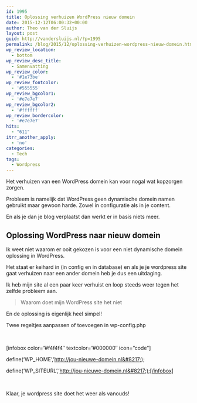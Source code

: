 ```yaml
---
id: 1995
title: Oplossing verhuizen WordPress nieuw domein
date: 2015-12-12T06:00:32+00:00
author: Theo van der Sluijs
layout: post
guid: http://vandersluijs.nl/?p=1995
permalink: /blog/2015/12/oplossing-verhuizen-wordpress-nieuw-domein.html
wp_review_location:
  - bottom
wp_review_desc_title:
  - Samenvatting
wp_review_color:
  - '#1e73be'
wp_review_fontcolor:
  - '#555555'
wp_review_bgcolor1:
  - '#e7e7e7'
wp_review_bgcolor2:
  - '#ffffff'
wp_review_bordercolor:
  - '#e7e7e7'
hits:
  - "611"
itrr_another_apply:
  - 'no'
categories:
  - Tech
tags:
  - Wordpress
---
```

Het verhuizen van een WordPress domein kan voor nogal wat kopzorgen zorgen.

Probleem is namelijk dat WordPress geen dynamische domein namen gebruikt maar gewoon harde. Zowel in configuratie als in je content.

En als je dan je blog verplaatst dan werkt er in basis niets meer.<!--more-->

## Oplossing WordPress naar nieuw domein

Ik weet niet waarom er ooit gekozen is voor een niet dynamische domein oplossing in WordPress.

Het staat er keihard in (in config en in database) en als je je wordpress site gaat verhuizen naar een ander domein heb je dus een uitdaging.

Ik heb mijn site al een paar keer verhuist en loop steeds weer tegen het zelfde probleem aan.

> Waarom doet mijn WordPress site het niet

En de oplossing is eigenlijk heel simpel!

Twee regeltjes aanpassen of toevoegen in wp-config.php

&nbsp;

[infobox color=&#8221;#f4f4f4&#8243; textcolor=&#8221;#000000&#8243; icon=&#8221;code&#8221;]
  
  
define(&#8216;WP_HOME&#8217;,&#8217;http://jou-nieuwe-domein.nl&#8217;);
  
  
define(&#8216;WP_SITEURL&#8217;,&#8217;http://jou-nieuwe-domein.nl&#8217;);[/infobox]

&nbsp;

Klaar, je wordpress site doet het weer als vanouds!